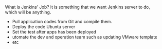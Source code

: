 What is Jenkins' Job?
It is something that we want Jenkins server to do, which will be anything. 
* Pull application codes from Git and compile them. 
* Deploy the code Ubuntu server
* Set the test after apps has been deployed
* utomate the dev and operation team such as updating VMware template
* etc


